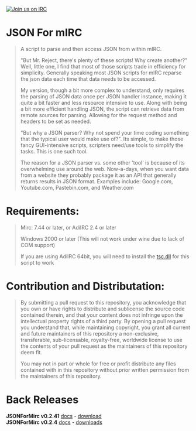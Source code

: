 [![Join us on IRC](https://img.shields.io/badge/IRC-SwiftIRC-brightgreen.svg "Join us on IRC")](https://qwebirc.swiftirc.net/?channels=%23jsonformirc)

JSON For mIRC
======
> A script to parse and then access JSON from within mIRC.  
>
> "But Mr. Reject, there's plenty of these scripts! Why create another?" Well, little one, I find that most of those scripts trade in efficiency for simplicity. Generally speaking most JSON scripts for mIRC reparse the json data each time that data needs to be accessed.  
>
> My version, though a bit more complex to understand, only requires the parsing of JSON data once per JSON handler instance, making it quite a bit faster and less resource intensive to use. Along with being a bit more efficient handling JSON, the script can retrieve data from remote sources for parsing. Allowing for the request method and headers to be set as needed.  
>
> "But why a JSON parser? Why not spend your time coding something that the typical user would make use of?". Its simple, to make those fancy GUI-intensive scripts, scripters need/use tools to simplify the tasks. This is one such tool.  
>
> The reason for a JSON parser vs. some other 'tool' is because of its overwhelming use around the web. Now-a-days, when you want data from a website they probably package it as an API that generally returns results in JSON format. Examples include: Google.com, Youtube.com, Pastebin.com, and Weather.com  

Requirements:
=============
> Mirc: 7.44 or later, or AdiIRC 2.4 or later  
>
> Windows 2000 or later (This will not work under wine due to lack of COM support)  
>
> If you are using AdiIRC 64bit, you will need to install the [tsc.dll](http://www.eonet.ne.jp/~gakana/tablacus/scriptcontrol_en.html) for this script to work  
  
Contribution and Distributation:
==============
> By submitting a pull request to this repository, you acknowledge that you own or have rights to distribute and sublicense the source code contained therein, and that your content does not infringe upon the intellectual property rights of a third party. By opening a pull request you understand that, while maintaining copyright, you grant all current and future maintainers of this repository a non-exclusive, transferable, sub-licensable, royalty-free, worldwide license to use the contents of your pull request as the maintainers of this repository deem fit.  
>
> You may not in part or whole for free or profit distribute any files contained with in this repository without prior written permission from the maintainers of this repository.  


Back Releases
=============
**JSONForMirc v0.2.41** [docs](https://github.com/SReject/JSON-For-Mirc/tree/v0.2.4) - [download](https://github.com/SReject/JSON-For-Mirc/releases/tag/v0.2.41-beta)  
**JSONForMirc v0.2.4** [docs](https://github.com/SReject/JSON-For-Mirc/tree/v0.2.4) - [downloads](https://github.com/SReject/JSON-For-Mirc/releases/tag/v0.2.4-beta)  
